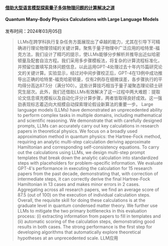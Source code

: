 #### [借助大型语言模型探索量子多体物理问题的计算解决之道](https://arxiv.org/abs/2403.03154)
#### Quantum Many-Body Physics Calculations with Large Language Models
发布时间：2024年03月05日
> LLMs在跨学科执行复杂任务方面展现出了卓越的能力，尤其在引导下可精确进行理论物理领域的关键计算。聚焦于量子物理中广泛应用的哈特里-福克方法，我们设计了精巧的提示，使LLMs能够分步解析并推导出近似哈密顿量及配套自洽方程。我们采用多步骤模板法，将复杂的计算流程标准化，并预留位置填写具体问题信息，以此运用GPT-4处理过去十年内15篇研究论文的关键计算。实验显示，经过对中间步骤校正后，GPT-4在13例中成功推导出正确的哈特里-福克哈密顿量，仅有2例存在细微误差，各步骤执行的平均得分高达87.5分（满分100）。这些计算技巧相当于量子凝聚态理论硕士研究生层次。此外，我们还借助LLMs有效解决了这一过程中两大难题：提取论文信息填充模板以及自动化评分计算步骤，两者皆取得良好成效。这一强劲表现标志着迈向大规模自动探索理论假设新算法的重要一步。
> Large language models (LLMs) have demonstrated an unprecedented ability to perform complex tasks in multiple domains, including mathematical and scientific reasoning. We demonstrate that with carefully designed prompts, LLMs can accurately carry out key calculations in research papers in theoretical physics. We focus on a broadly used approximation method in quantum physics: the Hartree-Fock method, requiring an analytic multi-step calculation deriving approximate Hamiltonian and corresponding self-consistency equations. To carry out the calculations using LLMs, we design multi-step prompt templates that break down the analytic calculation into standardized steps with placeholders for problem-specific information. We evaluate GPT-4's performance in executing the calculation for 15 research papers from the past decade, demonstrating that, with correction of intermediate steps, it can correctly derive the final Hartree-Fock Hamiltonian in 13 cases and makes minor errors in 2 cases. Aggregating across all research papers, we find an average score of 87.5 (out of 100) on the execution of individual calculation steps. Overall, the requisite skill for doing these calculations is at the graduate level in quantum condensed matter theory. We further use LLMs to mitigate the two primary bottlenecks in this evaluation process: (i) extracting information from papers to fill in templates and (ii) automatic scoring of the calculation steps, demonstrating good results in both cases. The strong performance is the first step for developing algorithms that automatically explore theoretical hypotheses at an unprecedented scale.
LLM应用